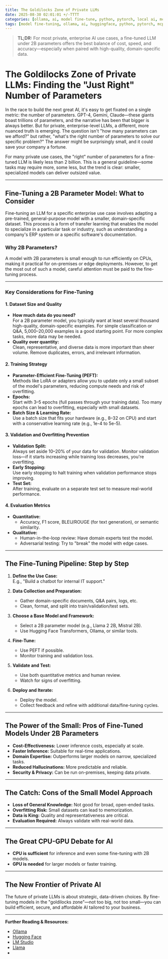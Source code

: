 ```yaml
---
title: The Goldilocks Zone of Private LLMs
date: 2025-08-30 02:01:01 +/-TTTT
categories: [ollama, ai, model fine-tune, python, pytorch, local ai, mcp, ai agents]
tags: [model fine-tuning, ollama, ai, huggingface, python, pytorch, mcp, ai agents]     # TAG names should always be lowercase
---
```

<script data-goatcounter="https://arulwebsite.goatcounter.com/count"
        async src="//gc.zgo.at/count.js"></script>

<script>
    // Append to the <body>; can use a CSS selector to append somewhere else.
    window.goatcounter.visit_count({append: 'body'})
</script>

> **TL;DR:** For most private, enterprise AI use cases, a fine-tuned LLM under 2B parameters offers the best balance of cost, speed, and accuracy—especially when paired with high-quality, domain-specific data.

# The Goldilocks Zone of Private LLMs: Finding the "Just Right" Number of Parameters

In the race to build the next great AI, it's easy to get fixated on a single metric: the number of parameters. GPT-4, Gemini, Claude—these giants boast trillions of parameters, and the narrative has been that bigger is always better. But for private, enterprise-level LLMs, a different, more nuanced truth is emerging. The question isn't "how many parameters can we afford?" but rather, "what's the right number of parameters to solve our specific problem?" The answer might be surprisingly small, and it could save your company a fortune.

For many private use cases, the "right" number of parameters for a fine-tuned LLM is likely less than 2 billion. This is a general guideline—some tasks may require more, some less, but the trend is clear: smaller, specialized models can deliver outsized value.

---

## Fine-Tuning a 2B Parameter Model: What to Consider

Fine-tuning an LLM for a specific enterprise use case involves adapting a pre-trained, general-purpose model with a smaller, domain-specific dataset. This process is a form of transfer learning that enables the model to specialize in a particular task or industry, such as understanding a company's ERP system or a specific software's documentation.

### Why 2B Parameters?

A model with 2B parameters is small enough to run efficiently on CPUs, making it practical for on-premises or edge deployments. However, to get the most out of such a model, careful attention must be paid to the fine-tuning process.

---

### Key Considerations for Fine-Tuning

#### 1. **Dataset Size and Quality**

- **How much data do you need?**  
  For a 2B parameter model, you typically want at least several thousand high-quality, domain-specific examples. For simple classification or Q&A, 5,000–20,000 examples is a good starting point. For more complex tasks, more data may be needed.
- **Quality over quantity:**  
  Clean, representative, and diverse data is more important than sheer volume. Remove duplicates, errors, and irrelevant information.

#### 2. **Training Strategy**

- **Parameter-Efficient Fine-Tuning (PEFT):**  
  Methods like LoRA or adapters allow you to update only a small subset of the model's parameters, reducing compute needs and risk of overfitting.
- **Epochs:**  
  Start with 3–5 epochs (full passes through your training data). Too many epochs can lead to overfitting, especially with small datasets.
- **Batch Size & Learning Rate:**  
  Use a batch size that fits your hardware (e.g., 8–32 on CPU) and start with a conservative learning rate (e.g., 1e-4 to 5e-5).

#### 3. **Validation and Overfitting Prevention**

- **Validation Split:**  
  Always set aside 10–20% of your data for validation. Monitor validation loss—if it starts increasing while training loss decreases, you're overfitting.
- **Early Stopping:**  
  Use early stopping to halt training when validation performance stops improving.
- **Test Set:**  
  After training, evaluate on a separate test set to measure real-world performance.

#### 4. **Evaluation Metrics**

- **Quantitative:**  
  - Accuracy, F1 score, BLEU/ROUGE (for text generation), or semantic similarity.
- **Qualitative:**  
  - Human-in-the-loop review: Have domain experts test the model.
  - Adversarial testing: Try to "break" the model with edge cases.

---

## The Fine-Tuning Pipeline: Step by Step

1. **Define the Use Case:**  
   E.g., "Build a chatbot for internal IT support."

2. **Data Collection and Preparation:**  
   - Gather domain-specific documents, Q&A pairs, logs, etc.
   - Clean, format, and split into train/validation/test sets.

3. **Choose a Base Model and Framework:**  
   - Select a 2B parameter model (e.g., Llama 2 2B, Mistral 2B).
   - Use Hugging Face Transformers, Ollama, or similar tools.

4. **Fine-Tune:**  
   - Use PEFT if possible.
   - Monitor training and validation loss.

5. **Validate and Test:**  
   - Use both quantitative metrics and human review.
   - Watch for signs of overfitting.

6. **Deploy and Iterate:**  
   - Deploy the model.
   - Collect feedback and refine with additional data/fine-tuning cycles.

---

## The Power of the Small: Pros of Fine-Tuned Models Under 2B Parameters

- **Cost-Effectiveness:** Lower inference costs, especially at scale.
- **Faster Inference:** Suitable for real-time applications.
- **Domain Expertise:** Outperforms larger models on narrow, specialized tasks.
- **Reduced Hallucinations:** More predictable and reliable.
- **Security & Privacy:** Can be run on-premises, keeping data private.

---

## The Catch: Cons of the Small Model Approach

- **Loss of General Knowledge:** Not good for broad, open-ended tasks.
- **Overfitting Risk:** Small datasets can lead to memorization.
- **Data is King:** Quality and representativeness are critical.
- **Evaluation Required:** Always validate with real-world data.

---

## The Great CPU-GPU Debate for AI

- **CPU is sufficient** for inference and even some fine-tuning with 2B models.
- **GPU is needed** for larger models or faster training.

---

## The New Frontier of Private AI

The future of private LLMs is about strategic, data-driven choices. By fine-tuning models in the "goldilocks zone"—not too big, not too small—you can build efficient, secure, and affordable AI tailored to your business.

---

**Further Reading & Resources:**
- [Ollama](https://ollama.com/)
- [Hugging Face](https://huggingface.co/)
- [LM Studio](https://lmstudio.ai/)
- [Llama](https://ai.meta.com/llama/)
-
